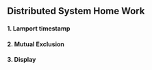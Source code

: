 ## Distributed System Home Work

#### 1. Lamport timestamp

#### 2. Mutual Exclusion

#### 3. Display